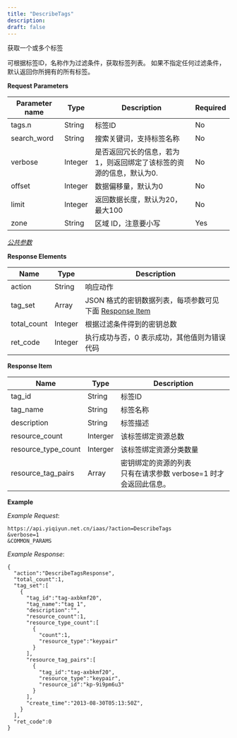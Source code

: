 ```yaml
---
title: "DescribeTags"
description: 
draft: false
---
```




获取一个或多个标签

可根据标签ID，名称作为过滤条件，获取标签列表。 如果不指定任何过滤条件，默认返回你所拥有的所有标签。

**Request Parameters**

| Parameter name | Type | Description | Required |
| --- | --- | --- | --- |
| tags.n | String | 标签ID | No |
| search_word | String | 搜索关键词，支持标签名称 | No |
| verbose | Integer | 是否返回冗长的信息，若为1，则返回绑定了该标签的资源的信息，默认为0. | No |
| offset | Integer | 数据偏移量，默认为0 | No |
| limit | Integer | 返回数据长度，默认为20，最大100 | No |
| zone | String | 区域 ID，注意要小写 | Yes |

[_公共参数_](../../../parameters/)

**Response Elements**

| Name | Type | Description |
| --- | --- | --- |
| action | String | 响应动作 |
| tag_set | Array | JSON 格式的密钥数据列表，每项参数可见下面 [Response Item](#response-item) |
| total_count | Integer | 根据过滤条件得到的密钥总数 |
| ret_code | Integer | 执行成功与否，0 表示成功，其他值则为错误代码 |

**Response Item**

| Name | Type | Description |
| --- | --- | --- |
| tag_id | String | 标签ID |
| tag_name | String | 标签名称 |
| description | String | 标签描述 |
| resource_count | Interger | 该标签绑定资源总数 |
| resource_type_count | Interger | 该标签绑定资源分类数量 |
| resource_tag_pairs | Array | 密钥绑定的资源的列表<br/>只有在请求参数 verbose=1 时才会返回此信息。 |

**Example**

_Example Request_:

```
https://api.yiqiyun.net.cn/iaas/?action=DescribeTags
&verbose=1
&COMMON_PARAMS
```

_Example Response_:

```
{
  "action":"DescribeTagsResponse",
  "total_count":1,
  "tag_set":[
    {
      "tag_id":"tag-axbkmf20",
      "tag_name":"tag 1",
      "description":"",
      "resource_count":1,
      "resource_type_count":[
        {
          "count":1,
          "resource_type":"keypair"
        }
      ],
      "resource_tag_pairs":[
        {
          "tag_id":"tag-axbkmf20",
          "resource_type":"keypair",
          "resource_id":"kp-9i9pm6u3"
        }
      ],
      "create_time":"2013-08-30T05:13:50Z",
    }
  ],
  "ret_code":0
}
```
